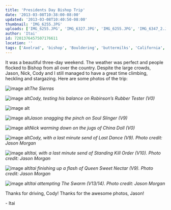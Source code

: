 ```yaml
---
title: 'Presidents Day Bishop Trip'
date: '2013-03-08T10:38:00-08:00'
updated: '2013-03-08T10:40:50-08:00'
thumbnail: 'IMG_6255.JPG'
uploads: ['IMG_6255.JPG', 'IMG_6327.JPG', 'IMG_6255.JPG', 'IMG_6347_2.JPG', 'IMG_6395.JPG', 'BishopFeb038_flat.jpg', 'BishopFeb045_flat.jpg', 'BishopFeb027_flat.jpg', 'BishopFeb007_flat.jpg']
author: 'Itai'
id: 7201376457507176611
location: ''
tags: ['Axelrad', 'bishop', 'Bouldering', 'buttermilks', 'California', 'Climbing', 'Itai', 'The Swarm']
---
```


It was a beautiful three-day weekend. The weather was perfect and people flocked to Bishop from all over the country. Despite the large crowds, Jason, Nick, Cody and I still managed to have a great time climbing, heckling and stargazing. Here are some photos of the trip:

![image alt](uploads/IMG_6255.JPG)*The Sierras*

![image alt](uploads/IMG_6327.JPG)*Cody, testing his balance on Robinson’s Rubber Tester (V0)*

![image alt](uploads/IMG_6255.JPG)

![image alt](uploads/IMG_6347_2.JPG)*Jason snagging the pinch on Soul Slinger (V9)*

![image alt](uploads/IMG_6395.JPG)*Nick warming down on the jugs of China Doll (V0)*

![image alt](uploads/BishopFeb038_flat.jpg)*Cody, with a last minute send of Last Dance (V9). Photo credit: Jason Morgan*

![image alt](uploads/BishopFeb045_flat.jpg)*Itai, with a last minute send of Standing Kill Order (V10). Photo credit: Jason Morgan*

![image alt](uploads/BishopFeb027_flat.jpg)*Itai finishing up a flash of Queen Sweet Nectar (V9). Photo credit: Jason Morgan*

![image alt](uploads/BishopFeb007_flat.jpg)*Itai attempting The Swarm (V13/14). Photo credit: Jason Morgan*

Thanks for driving, Cody! Thanks for the awesome photos, Jason!

\- Itai

